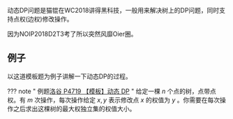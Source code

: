 动态DP问题是猫锟在WC2018讲得黑科技，一般用来解决树上的DP问题，同时支持点权(边权)修改操作。

因为NOIP2018D2T3考了所以突然风靡Oier圈。

## 例子

以这道模板题为例子讲解一下动态DP的过程。

??? note " 例题[洛谷 P4719 【模板】动态 DP](https://www.luogu.org/problem/P4719) "
    给定一棵 $n$ 个点的树，点带点权。有 $m$ 次操作，每次操作给定 $x,y$ 表示修改点 $x$ 的权值为 $y$ 。你需要在每次操作之后求出这棵树的最大权独立集的权值大小。
